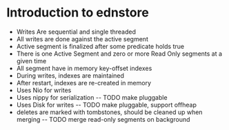 # Introduction to ednstore
- Writes Are sequential and single threaded
- All writes are done against the active segment
- Active segment is finalized after some predicate holds true
- There is one Active Segment and zero or more Read Only segments at a given time
- All segment have in memory key-offset indexes
- During writes, indexes are maintained
- After restart, indexes are re-created in memory
- Uses Nio for writes
- Uses nippy for serialization
-- TODO make pluggable
- Uses Disk for writes
-- TODO make pluggable, support offheap
- deletes are marked with tombstones, should be cleaned up when merging
-- TODO merge read-only segments on background
